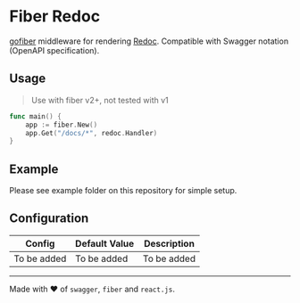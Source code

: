 # Fiber Redoc

[gofiber](https://github.com/gofiber/fiber) middleware for rendering [Redoc](https://github.com/Redocly/redoc). Compatible with Swagger notation (OpenAPI specification).

## Usage

> Use with fiber v2+, not tested with v1

```go
func main() {
	app := fiber.New()
	app.Get("/docs/*", redoc.Handler)
}
```

## Example

Please see example folder on this repository for simple setup.

## Configuration

| Config      | Default Value | Description |
| ----------- | ------------- | ----------- |
| To be added | To be added   | To be added |

---

Made with :heart: of `swagger`, `fiber` and `react.js`.
